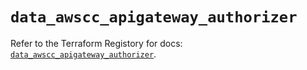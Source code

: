 # `data_awscc_apigateway_authorizer`

Refer to the Terraform Registory for docs: [`data_awscc_apigateway_authorizer`](https://registry.terraform.io/providers/hashicorp/awscc/0.70.0/docs/data-sources/apigateway_authorizer).
